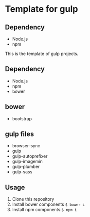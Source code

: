 # Template for gulp
## Dependency
- Node.js
- npm

This is the template of gulp projects. 

## Dependency

- Node.js
- npm
- bower

## bower

- bootstrap

## gulp files

- browser-sync
- gulp
- gulp-autoprefixer
- gulp-imagemin
- gulp-plumber
- gulp-sass

## Usage
1. Clone this repository
2. Install bower components `$ bower i`
3. Install npm components `$ npm i`
